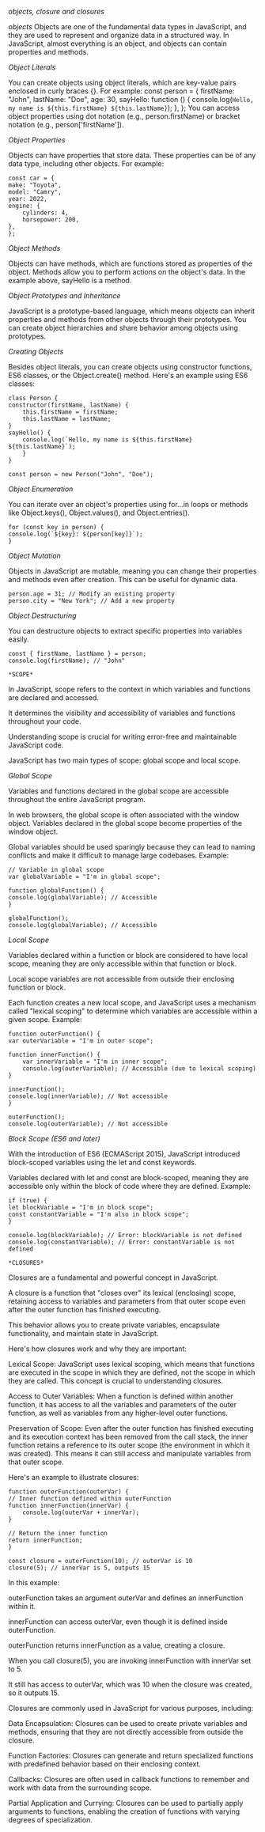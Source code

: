 *objects, closure and closures*

*objects*
Objects are one of the fundamental data types in JavaScript, and they are used to represent and organize data in a structured way. In JavaScript, almost everything is an object, and objects can contain properties and methods.


*Object Literals*


You can create objects using object literals, which are key-value pairs enclosed in curly braces {}. For example:
    const person = {
    firstName: "John",
    lastName: "Doe",
    age: 30,
    sayHello: function () {
        console.log(`Hello, my name is ${this.firstName} ${this.lastName}`);
    },
    };
You can access object properties using dot notation (e.g., person.firstName) or bracket notation (e.g., person['firstName']).

*Object Properties*


Objects can have properties that store data. These properties can be of any data type, including other objects. For example:


    const car = {
    make: "Toyota",
    model: "Camry",
    year: 2022,
    engine: {
        cylinders: 4,
        horsepower: 200,
    },
    };


*Object Methods*

Objects can have methods, which are functions stored as properties of the object. Methods allow you to perform actions on the object's data. In the example above, sayHello is a method.

*Object Prototypes and Inheritance*


JavaScript is a prototype-based language, which means objects can inherit properties and methods from other objects through their prototypes. You can create object hierarchies and share behavior among objects using prototypes.


*Creating Objects*


Besides object literals, you can create objects using constructor functions, ES6 classes, or the Object.create() method. Here's an example using ES6 classes:

    class Person {
    constructor(firstName, lastName) {
        this.firstName = firstName;
        this.lastName = lastName;
    }
    sayHello() {
        console.log(`Hello, my name is ${this.firstName} ${this.lastName}`);
        }
    }

    const person = new Person("John", "Doe");


*Object Enumeration*


You can iterate over an object's properties using for...in loops or methods like Object.keys(), Object.values(), and Object.entries().

    for (const key in person) {
    console.log(`${key}: ${person[key]}`);
    }

*Object Mutation*


Objects in JavaScript are mutable, meaning you can change their properties and methods even after creation. This can be useful for dynamic data.

    person.age = 31; // Modify an existing property
    person.city = "New York"; // Add a new property


*Object Destructuring*


You can destructure objects to extract specific properties into variables easily.


    const { firstName, lastName } = person;
    console.log(firstName); // "John"

    *SCOPE*
In JavaScript, scope refers to the context in which variables and functions are declared and accessed. 

It determines the visibility and accessibility of variables and functions throughout your code. 

Understanding scope is crucial for writing error-free and maintainable JavaScript code.

JavaScript has two main types of scope: global scope and local scope.

*Global Scope*

Variables and functions declared in the global scope are accessible throughout the entire JavaScript program.

In web browsers, the global scope is often associated with the window object. Variables declared in the global scope become properties of the window object.

Global variables should be used sparingly because they can lead to naming conflicts and make it difficult to manage large codebases.
Example:

    // Variable in global scope
    var globalVariable = "I'm in global scope";

    function globalFunction() {
    console.log(globalVariable); // Accessible
    }

    globalFunction();
    console.log(globalVariable); // Accessible


*Local Scope*


Variables declared within a function or block are considered to have local scope, meaning they are only accessible within that function or block.

Local scope variables are not accessible from outside their enclosing function or block.

Each function creates a new local scope, and JavaScript uses a mechanism called "lexical scoping" to determine which variables are accessible within a given scope.
Example:

    function outerFunction() {
    var outerVariable = "I'm in outer scope";

    function innerFunction() {
        var innerVariable = "I'm in inner scope";
        console.log(outerVariable); // Accessible (due to lexical scoping)
    }

    innerFunction();
    console.log(innerVariable); // Not accessible
    }

    outerFunction();
    console.log(outerVariable); // Not accessible

*Block Scope (ES6 and later)*


With the introduction of ES6 (ECMAScript 2015), JavaScript introduced block-scoped variables using the let and const keywords.

Variables declared with let and const are block-scoped, meaning they are accessible only within the block of code where they are defined.
Example:

    if (true) {
    let blockVariable = "I'm in block scope";
    const constantVariable = "I'm also in block scope";
    }

    console.log(blockVariable); // Error: blockVariable is not defined
    console.log(constantVariable); // Error: constantVariable is not defined

    *CLOSURES*

Closures are a fundamental and powerful concept in JavaScript.

A closure is a function that "closes over" its lexical (enclosing) scope, retaining access to variables and parameters from that outer scope even after the outer function has finished executing.

This behavior allows you to create private variables, encapsulate functionality, and maintain state in JavaScript.

Here's how closures work and why they are important:

Lexical Scope: JavaScript uses lexical scoping, which means that functions are executed in the scope in which they are defined, not the scope in which they are called. This concept is crucial to understanding closures.

Access to Outer Variables: When a function is defined within another function, it has access to all the variables and parameters of the outer function, as well as variables from any higher-level outer functions.

Preservation of Scope: Even after the outer function has finished executing and its execution context has been removed from the call stack, the inner function retains a reference to its outer scope (the environment in which it was created). This means it can still access and manipulate variables from that outer scope.

Here's an example to illustrate closures:

    function outerFunction(outerVar) {
    // Inner function defined within outerFunction
    function innerFunction(innerVar) {
        console.log(outerVar + innerVar);
    }

    // Return the inner function
    return innerFunction;
    }

    const closure = outerFunction(10); // outerVar is 10
    closure(5); // innerVar is 5, outputs 15
In this example:

outerFunction takes an argument outerVar and defines an innerFunction within it.

innerFunction can access outerVar, even though it is defined inside outerFunction.

outerFunction returns innerFunction as a value, creating a closure.

When you call closure(5), you are invoking innerFunction with innerVar set to 5.

It still has access to outerVar, which was 10 when the closure was created, so it outputs 15.

Closures are commonly used in JavaScript for various purposes, including:

Data Encapsulation: Closures can be used to create private variables and methods, ensuring that they are not directly accessible from outside the closure.

Function Factories: Closures can generate and return specialized functions with predefined behavior based on their enclosing context.

Callbacks: Closures are often used in callback functions to remember and work with data from the surrounding scope.

Partial Application and Currying: Closures can be used to partially apply arguments to functions, enabling the creation of functions with varying degrees of specialization.